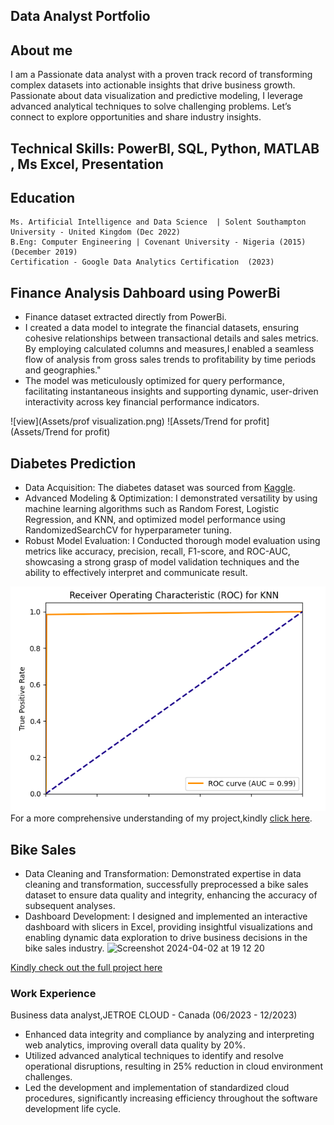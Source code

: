## Data Analyst Portfolio 

## About me  
I am a Passionate  data analyst with a proven track record of transforming complex datasets into actionable insights that drive business growth. Passionate about data visualization and predictive modeling, I leverage advanced analytical techniques to solve challenging problems. Let’s connect to explore opportunities and share industry insights.



## Technical Skills: PowerBI, SQL, Python, MATLAB , Ms Excel, Presentation

## Education

    Ms. Artificial Intelligence and Data Science  | Solent Southampton University - United Kingdom (Dec 2022)
    B.Eng: Computer Engineering | Covenant University - Nigeria (2015) (December 2019)
    Certification - Google Data Analytics Certification  (2023)

## Finance Analysis Dahboard using PowerBi
- Finance dataset extracted directly from PowerBi.
- I created a data model to integrate the financial datasets, ensuring cohesive relationships between transactional details and sales metrics. By employing calculated columns and measures,I enabled a seamless flow of analysis from gross sales trends to profitability by time periods and geographies."
- The model was meticulously optimized for query performance, facilitating instantaneous insights and supporting dynamic, user-driven interactivity across key financial performance indicators.

![view](Assets/prof visualization.png) ![Assets/Trend for profit](Assets/Trend for profit)

## Diabetes Prediction
- Data Acquisition: The diabetes dataset was sourced from [Kaggle](https://www.kaggle.com/datasets/nanditapore/healthcare-diabetes/data).
- Advanced Modeling & Optimization: I demonstrated versatility by using machine learning algorithms such as Random Forest, Logistic Regression, and KNN, and optimized model performance using RandomizedSearchCV for hyperparameter tuning.
- Robust Model Evaluation: I Conducted thorough model evaluation using metrics like accuracy, precision, recall, F1-score, and ROC-AUC, showcasing a strong grasp of model validation techniques and the ability to effectively interpret and communicate result.

![ROC](Assets/ROC)
For a more comprehensive understanding of my project,kindly [click here](https://www.kaggle.com/code/chikkychoc/notebook973d3c5b8a/input).

## Bike Sales
-  Data Cleaning and Transformation: Demonstrated expertise in data cleaning and transformation, successfully preprocessed a bike sales dataset to ensure data quality and integrity, enhancing the accuracy of subsequent analyses.
- Dashboard Development: I designed and implemented an interactive dashboard with slicers in Excel, providing insightful visualizations and enabling dynamic data exploration to drive business decisions in the bike sales industry.
![Screenshot 2024-04-02 at 19 12 20](https://github.com/stellatee19/stellatee19.github.io/assets/164964860/e99bbefb-7299-44aa-8878-417f042096f3)

[Kindly check out the full project here](https://github.com/stellatee19/Stellaprojects/blob/60f59a520196e724059b45441878632af11da116/Excel%20Project%20Dataset.xlsx)

### Work Experience
Business data analyst,JETROE CLOUD - Canada (06/2023 - 12/2023)
- Enhanced data integrity and compliance by analyzing and interpreting web analytics, improving overall
data quality by 20%.
- Utilized advanced analytical techniques to identify and resolve operational disruptions, resulting in 25%
reduction in cloud environment challenges.
- Led the development and implementation of standardized cloud procedures, significantly increasing
efficiency throughout the software development life cycle.
